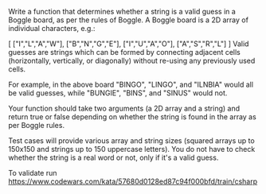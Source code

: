 Write a function that determines whether a string is a valid guess in a Boggle board, as per the rules of Boggle. A Boggle board is a 2D array of individual characters, e.g.:

[ ["I","L","A","W"],
  ["B","N","G","E"],
  ["I","U","A","O"],
  ["A","S","R","L"] ]
Valid guesses are strings which can be formed by connecting adjacent cells (horizontally, vertically, or diagonally) without re-using any previously used cells.

For example, in the above board "BINGO", "LINGO", and "ILNBIA" would all be valid guesses, while "BUNGIE", "BINS", and "SINUS" would not.

Your function should take two arguments (a 2D array and a string) and return true or false depending on whether the string is found in the array as per Boggle rules.

Test cases will provide various array and string sizes (squared arrays up to 150x150 and strings up to 150 uppercase letters). You do not have to check whether the string is a real word or not, only if it's a valid guess.

To validate run https://www.codewars.com/kata/57680d0128ed87c94f000bfd/train/csharp